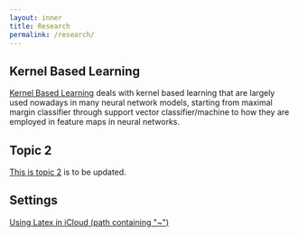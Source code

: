 ```yaml
---
layout: inner
title: Research
permalink: /research/
---
```


## Kernel Based Learning

[Kernel Based Learning](/research/kernel-based_learning/) deals with kernel based learning that are largely used nowadays in many neural network models, starting from maximal margin classifier through support vector classifier/machine to how they are employed in feature maps in neural networks.

## Topic 2

[This is topic 2](/research/topic2/) is to be updated.

## Settings

[Using Latex in iCloud (path containing "~")](/settings/t1)


